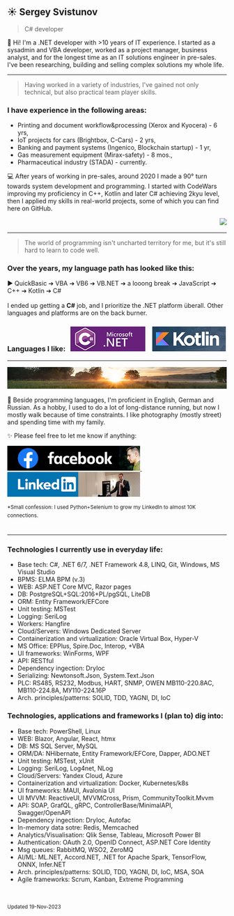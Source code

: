 
## ☀️ Sergey Svistunov
> C# developer 

👔   Hi! I'm a .NET developer with >10 years of IT experience.
I started as a sysadmin and VBA developer, worked as a project manager, business analyst, and for the longest time as an IT solutions engineer in pre-sales. I've been researching, building and selling complex solutions my whole life. 
<br>
***
> Having worked in a variety of industries, I've gained not only technical, but also practical team player skills.
### I have experience in the following areas:
* Printing and document workflow&processing (Xerox and Kyocera) - 6 yrs,
* IoT projects for cars (Brightbox, C-Cars) - 2 yrs,
* Banking and payment systems (Ingenico, Blockchain startup) - 1 yr,
* Gas measurement equipment (Mirax-safety) - 8 mos.,
* Pharmaceutical industry (STADA) - currently.

💻 After years of working in pre-sales, around 2020 I made a 90° turn towards system development and programming. I started with CodeWars improving my proficiency in C++, Kotlin and later C# achieving 2kyu level, then I applied my skills in real-world projects, some of which you can find here on GitHub. 
 <DIV align="right"> <a href="https://www.codewars.com/users/SergeyFM" target="_blank">    <img src="https://www.codewars.com/users/SergeyFM/badges/large?theme=light">  </a> </DIV>

***
> The world of programming isn't uncharted territory for me,  but it's still hard to learn to code well. 

### Over the years, my language path has looked like this:

:arrow_forward: QuickBasic ➔ VBA ➔ VB6 ➔ VB.NET ➔ a looong break ➔ JavaScript ➔ C++ ➔ Kotlin ➔ C# 
<br> <br>
I ended up getting a **C#** job, and I prioritize the .NET platform überall. Other languages and platforms are on the back burner. <br>

### Languages I like: &nbsp; <img src="small_c-sharp-dot-net.png" height=57px> &nbsp;&nbsp; <img src="small_kotlin.png" height=57px> 

***
<img src="panorama.jpg" height=50px width=100%>

🏃 Beside programming languages, I'm proficient in English, German and Russian. 
As a hobby, I used to do a lot of long-distance running, but now I mostly walk because of time constraints. I like photography (mostly street) and spending time with my family.



✨ Please feel free to let me know if anything:  

<a href="https://www.facebook.com/svistunovsergey" target="_blank">  <img src="my_fb_icon.png" height=57px> </a>  &nbsp;&nbsp; <a href="https://linkedin.com/in/sergeysvistunov" target="_blank">  <img src="my_li_icon.png" height=57px> </a>

<sup> *Small confession: I used Python+Selenium to grow my LinkedIn to almost 10K connections. </sup> <br><br> 

***

### Technologies I currently use in everyday life:
*	Base tech: C#, .NET 6/7, .NET Framework 4.8, LINQ, Git, Windows, MS Visual Studio
*	BPMS: ELMA BPM (v.3)
*	WEB: ASP.NET Core MVC, Razor pages
*	DB: PostgreSQL+SQL:2016+PL/pgSQL, LiteDB
*	ORM: Entity Framework/EFCore
*	Unit testing: MSTest
*	Logging: SeriLog
*	Workers: Hangfire
*	Cloud/Servers: Windows Dedicated Server
*	Containerization and virtualization: Oracle Virtual Box, Hyper-V
*	MS Office: EPPlus, Spire.Doc, Interop, +VBA
*	UI frameworks: WinForms, WPF
*	API: RESTful
*	Dependency ingection: DryIoc
*	Serializing: Newtonsoft.Json, System.Text.Json
*	PLC: RS485, RS232, Modbus, HART, SNMP, OWEN MB110-220.8AC, MB110-224.8A, МУ110-224.16Р
*	Arch. principles/patterns: SOLID, TDD, YAGNI, DI, IoC

### Technologies, applications and frameworks I (plan to) dig into:
*	Base tech: PowerShell, Linux
*	WEB: Blazor, Angular, React, htmx
*	DB: MS SQL Server, MySQL
*	ORM/DA: NHibernate, Entity Framework/EFCore, Dapper, ADO.NET
*	Unit testing: MSTest, xUnit
*	Logging: SeriLog, Log4net, NLog
*	Cloud/Servers: Yandex Cloud, Azure
*	Containerization and virtualization: Docker, Kubernetes/k8s
*	UI frameworks: MAUI, Avalonia UI
*	UI MVVM: ReactiveUI, MVVMCross, Prism, CommunityToolkit.Mvvm
*	API: SOAP, GrafQL, gRPC, ControllerBase/MinimalAPI, Swagger/OpenAPI
*	Dependency ingection: DryIoc, Autofac
*	In-memory data sotre: Redis, Memcached
*	Analytics/Visualisation: Qlik Sense, Tableau, Microsoft Power BI
*	Authentication: OAuth 2.0, OpenID Connect, ASP.NET Core Identity
*	Msg queues: RabbitMQ, WSO2, ZeroMQ
*	AI/ML: ML.NET, Accord.NET, .NET for Apache Spark, TensorFlow, ONNX, Infer.NET
*	Arch. principles/patterns: SOLID, TDD, YAGNI, DI, IoC, MSA, SOA
*	Agile frameworks: Scrum, Kanban, Extreme Programming

<br> <br> 
<sup> Updated 19-Nov-2023 </sup>


